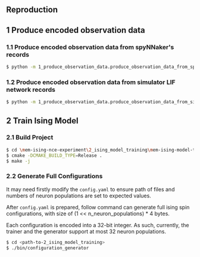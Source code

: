## Reproduction

## 1 Produce encoded observation data

### 1.1 Produce encoded observation data from spyNNaker's records

``` bash
$ python -m 1_produce_observation_data.produce_observation_data_from_spynnaker_records
```

### 1.2 Produce encoded observation data from simulator LIF network records

``` bash
$ python -m 1_produce_observation_data.produce_observation_data_from_simulator_records
```



## 2 Train Ising Model

### 2.1 Build Project

``` bash 
$ cd \mem-ising-nce-experiment\2_ising_model_training\mem-ising-model-training-cpp
$ cmake -DCMAKE_BUILD_TYPE=Release .
$ make -j
```

### 2.2 Generate Full Configurations

It may need firstly modify the `config.yaml` to ensure path of files and numbers of neuron populations are set to expected values. 

After `config.yaml` is prepared, follow command can generate full ising spin configurations, with size of (1 << n_neuron_populations) * 4 bytes.

Each configuration is encoded into a 32-bit integer. As such, currently, the trainer and the generator support at most 32 neuron populations.

``` bash
$ cd <path-to-2_ising_model_training>
$ ./bin/configuration_generator
```


















